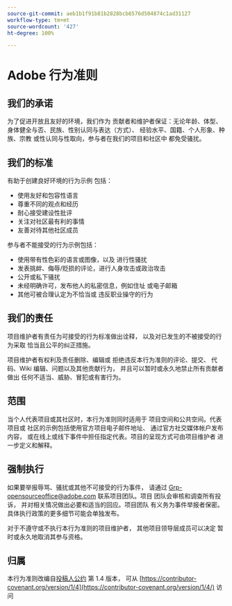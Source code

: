 ```yaml
---
source-git-commit: aeb1b1f91b81b2828bcb6576d504874c1ad31127
workflow-type: tm+mt
source-wordcount: '427'
ht-degree: 100%

---
```

# Adobe 行为准则

## 我们的承诺

为了促进开放且友好的环境，我们作为
贡献者和维护者保证：无论年龄、体型、
身体健全与否、民族、性别认同与表达（方式）、
经验水平、国籍、个人形象、种族、宗教
或性认同与性取向，参与者在我们的项目和社区中
都免受骚扰。

## 我们的标准

有助于创建良好环境的行为示例
包括：

* 使用友好和包容性语言
* 尊重不同的观点和经历
* 耐心接受建设性批评
* 关注对社区最有利的事情
* 友善对待其他社区成员

参与者不能接受的行为示例包括：

* 使用带有性色彩的语言或图像，以及
进行性骚扰
* 发表挑衅、侮辱/贬损的评论，进行人身攻击或政治攻击
* 公开或私下骚扰
* 未经明确许可，发布他人的私密信息，例如住址
或电子邮箱
* 其他可被合理认定为不恰当或
违反职业操守的行为

## 我们的责任

项目维护者有责任为可接受的行为标准做出诠释，
以及对已发生的不被接受的行为采取
恰当且公平的纠正措施。

项目维护者有权利及责任删除、编辑或
拒绝违反本行为准则的评论、提交、
代码、Wiki 编辑、问题以及其他贡献行为，
并且可以暂时或永久地禁止所有贡献者做出
任何不适当、威胁、冒犯或有害行为。

## 范围

当个人代表项目或其社区时，本行为准则同时适用于
项目空间和公共空间。代表项目或
社区的示例包括使用官方项目电子邮件地址、
通过官方社交媒体帐户发布内容，
或在线上或线下事件中担任指定代表。项目的呈现方式可由项目维护者
进一步定义和解释。

## 强制执行

如果要举报辱骂、骚扰或其他不可接受的行为事件，
请通过 Grp-opensourceoffice@adobe.com 联系项目团队。项目
团队会审核和调查所有投诉，
并对相关情况做出必要和适当的回应。项目团队
有义务为事件举报者保密。
具体执行政策的更多细节可能会单独发布。

对于不遵守或不执行本行为准则的项目维护者，
其他项目领导层成员可以决定
暂时或永久地取消其参与资格。

## 归属

本行为准则改编自[投稿人公约](https://contributor-covenant.org) 第 1.4 版本，
可从 [https://contributor-covenant.org/version/1/4](https://contributor-covenant.org/version/1/4/) 访问
